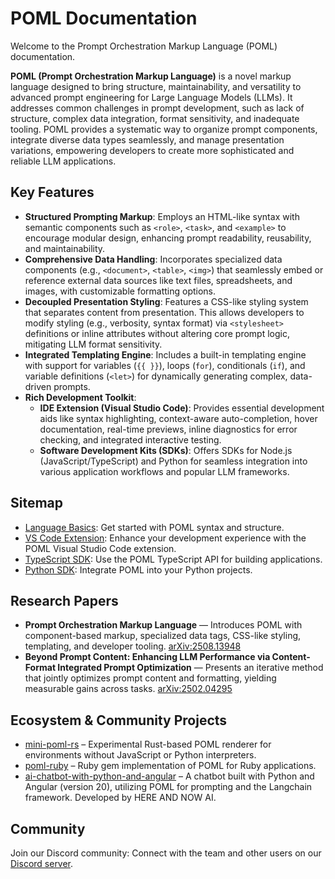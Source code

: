 # POML Documentation

Welcome to the Prompt Orchestration Markup Language (POML) documentation.

**POML (Prompt Orchestration Markup Language)** is a novel markup language designed to bring structure, maintainability, and versatility to advanced prompt engineering for Large Language Models (LLMs). It addresses common challenges in prompt development, such as lack of structure, complex data integration, format sensitivity, and inadequate tooling. POML provides a systematic way to organize prompt components, integrate diverse data types seamlessly, and manage presentation variations, empowering developers to create more sophisticated and reliable LLM applications.

## Key Features

- **Structured Prompting Markup**: Employs an HTML-like syntax with semantic components such as `<role>`, `<task>`, and `<example>` to encourage modular design, enhancing prompt readability, reusability, and maintainability.
- **Comprehensive Data Handling**: Incorporates specialized data components (e.g., `<document>`, `<table>`, `<img>`) that seamlessly embed or reference external data sources like text files, spreadsheets, and images, with customizable formatting options.
- **Decoupled Presentation Styling**: Features a CSS-like styling system that separates content from presentation. This allows developers to modify styling (e.g., verbosity, syntax format) via `<stylesheet>` definitions or inline attributes without altering core prompt logic, mitigating LLM format sensitivity.
- **Integrated Templating Engine**: Includes a built-in templating engine with support for variables (`{{ }}`), loops (`for`), conditionals (`if`), and variable definitions (`<let>`) for dynamically generating complex, data-driven prompts.
- **Rich Development Toolkit**:
  - **IDE Extension (Visual Studio Code)**: Provides essential development aids like syntax highlighting, context-aware auto-completion, hover documentation, real-time previews, inline diagnostics for error checking, and integrated interactive testing.
  - **Software Development Kits (SDKs)**: Offers SDKs for Node.js (JavaScript/TypeScript) and Python for seamless integration into various application workflows and popular LLM frameworks.

## Sitemap

- [Language Basics](./tutorial/quickstart.md): Get started with POML syntax and structure.
- [VS Code Extension](./vscode/index.md): Enhance your development experience with the POML Visual Studio Code extension.
- [TypeScript SDK](./typescript/index.md): Use the POML TypeScript API for building applications.
- [Python SDK](./python/index.md): Integrate POML into your Python projects.

## Research Papers

- **Prompt Orchestration Markup Language** — Introduces POML with component-based markup, specialized data tags, CSS-like styling, templating, and developer tooling. [arXiv:2508.13948](https://arxiv.org/abs/2508.13948)
- **Beyond Prompt Content: Enhancing LLM Performance via Content-Format Integrated Prompt Optimization** — Presents an iterative method that jointly optimizes prompt content and formatting, yielding measurable gains across tasks. [arXiv:2502.04295](https://arxiv.org/abs/2502.04295)

## Ecosystem & Community Projects

- [mini-poml-rs](https://github.com/linmx0130/mini-poml-rs) – Experimental Rust-based POML renderer for environments without JavaScript or Python interpreters.
- [poml-ruby](https://github.com/GhennadiiMir/poml) – Ruby gem implementation of POML for Ruby applications.
- [ai-chatbot-with-python-and-angular](https://github.com/hereandnowai/ai-chatbot-with-python-and-angular) – A chatbot built with Python and Angular (version 20), utilizing POML for prompting and the Langchain framework. Developed by HERE AND NOW AI.

## Community

Join our Discord community: Connect with the team and other users on our [Discord server](https://discord.gg/FhMCqWzAn6).

